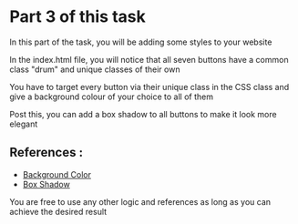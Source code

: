 # Part 3 of this task

<p>In this part of the task, you will be adding some styles to your website</p>

<p>In the index.html file, you will notice that all seven buttons have a common class "drum" and unique classes of their own</p>

<p>You have to target every button via their unique class in the CSS class and give a background colour of your choice to all of them </p>

<p>Post this, you can add a box shadow to all buttons to make it look more elegant</p>

## References :
<ul>
    <li><a href="https://www.w3schools.com/css/css3_buttons.asp">Background Color</a></li>
    <li><a href="https://developer.mozilla.org/en-US/docs/Web/CSS/box-shadow">Box Shadow</a></li>
</ul>

<p>You are free to use any other logic and references as long as you can achieve the desired result</p>
